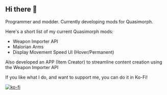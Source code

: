 ## Hi there 👋

Programmer and modder. 
Currently developing mods for Quasimorph. 

Here's a short list of my current Quasimorph mods:
- Weapon Importer API
- Malorian Arms
- Display Movement Speed UI (Hover/Permanent)

Also developed an APP (Item Creator) to streamline content creation using the Weapon Importer API

If you like what I do, and want to support me, you can do it in Ko-Fi!

[![ko-fi](https://ko-fi.com/img/githubbutton_sm.svg)](https://ko-fi.com/S6S71B21LJ)
